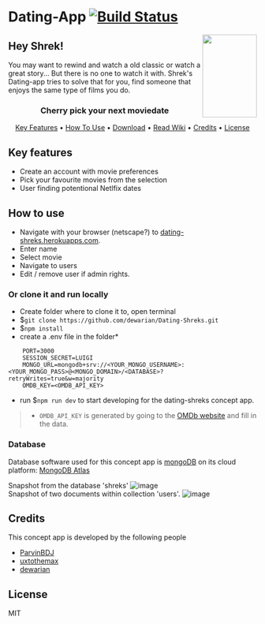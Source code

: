 # Dating-App [![Build Status](https://travis-ci.org/dewarian/Dating-Shreks.svg?branch=master)](https://travis-ci.org/dewarian/Dating-Shreks)
<img src="https://user-images.githubusercontent.com/13199349/85468844-3fa57880-b5ad-11ea-8ffb-9a98a8feaee7.png" align="right"
     alt="" width="110" height="168">
## Hey Shrek!
You may want to rewind and watch a old classic or watch a great story... But there is no one to watch it with. 
Shrek's Dating-app tries to solve that for you, find someone that enjoys the same type of films you do.

<h3 align="center">Cherry pick your next moviedate</h3>

<p align="center">
  <a href="#key-features">Key Features</a> •
  <a href="#how-to-use">How To Use</a> •
  <a href="https://github.com/dewarian/Dating-Shreks/archive/master.zip">Download</a> •
  <a href="https://github.com/dewarian/Dating-Shreks/wiki">Read Wiki</a> •
  <a href="#credits">Credits</a> •
  <a href="#license">License</a>
</p>

## Key features

- Create an account with movie preferences
- Pick your favourite movies from the selection
- User finding potentional Netlfix dates

## How to use
- Navigate with your browser (netscape?) to [dating-shreks.herokuapps.com](dating-shreks.herokuapps.com).
- Enter name
- Select movie
- Navigate to users
- Edit / remove user if admin rights.

### Or clone it and run locally
- Create folder where to clone it to, open terminal
- $`git clone https://github.com/dewarian/Dating-Shreks.git`
- $`npm install`
- create a .env file in the folder*
``` DB_NAME=shreks
    PORT=3000
    SESSION_SECRET=LUIGI
    MONGO_URL=mongodb+srv://<YOUR_MONGO_USERNAME>:<YOUR_MONGO_PASS>@<MONGO_DOMAIN>/<DATABASE>?retryWrites=true&w=majority
    OMDB_KEY=<OMDB_API_KEY>
```
- run $`npm run dev` to start developing for the dating-shreks concept app.  
> * `OMDB_API_KEY` is generated by going to the [OMDb website](http://www.omdbapi.com/apikey.aspx) and fill in the data.

### Database

Database software used for this concept app is [mongoDB](https://www.mongodb.com/) on its cloud platform:
[MongoDB Atlas](https://www.mongodb.com/cloud/atlas)

Snapshot from the database 'shreks'
![image](https://user-images.githubusercontent.com/13199349/85480443-54d7d280-b5c0-11ea-8bb2-9e3c95a0ac20.png)  
Snapshot of two documents within collection 'users'.
![image](https://user-images.githubusercontent.com/13199349/85480390-3e317b80-b5c0-11ea-9d63-75d6e4c5bf7b.png)  



## Credits

This concept app is developed by the following people
* [ParvinBDJ](https://github.com/ParvinBDJ/)
* [uxtothemax](https://github.com/uxtothemax)
* [dewarian](https://github.com/dewarian)

## License

MIT

